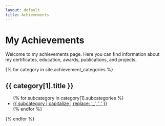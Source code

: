 ```yaml
---
layout: default
title: Achievements
---
```


# My Achievements

Welcome to my achievements page. Here you can find information about my certificates, education, awards, publications, and projects.

{% for category in site.achievement_categories %}
  <h2>{{ category[1].title }}</h2>
  <ul>
    {% for subcategory in category[1].subcategories %}
      <li>
        <a href="{{ site.url }}/achievements/{{ category[0] }}/{{ subcategory }}">
          {{ subcategory | capitalize | replace: '_', ' ' }}
        </a>
      </li>
    {% endfor %}
  </ul>
{% endfor %}